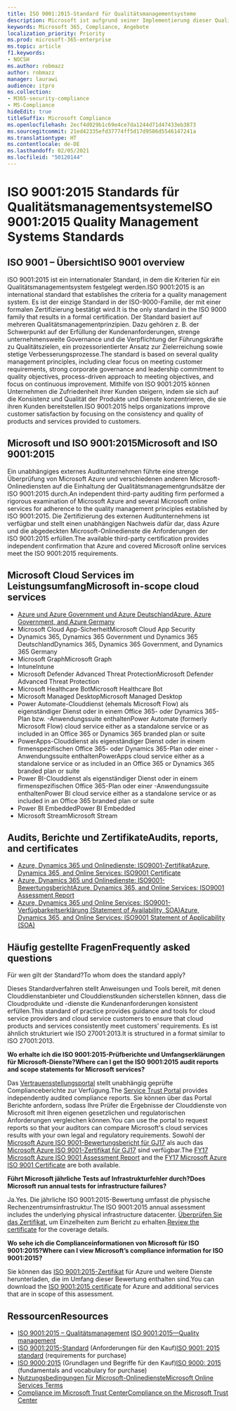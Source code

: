 ```yaml
---
title: ISO 9001:2015-Standard für Qualitätsmanagementsysteme
description: Microsoft ist aufgrund seiner Implementierung dieser Qualitätsmanagementstandards zertifiziert.
keywords: Microsoft 365, Compliance, Angebote
localization_priority: Priority
ms.prod: microsoft-365-enterprise
ms.topic: article
f1.keywords:
- NOCSH
ms.author: robmazz
author: robmazz
manager: laurawi
audience: itpro
ms.collection:
- M365-security-compliance
- MS-Compliance
hideEdit: true
titleSuffix: Microsoft Compliance
ms.openlocfilehash: 2ecf4d029b1c69e4ce7da1244d71d47433eb3873
ms.sourcegitcommit: 21ed42335efd37774ff5d17d9586d5546147241a
ms.translationtype: HT
ms.contentlocale: de-DE
ms.lasthandoff: 02/05/2021
ms.locfileid: "50120144"
---
```

# <a name="iso-90012015-quality-management-systems-standards"></a><span data-ttu-id="54320-104">ISO 9001:2015 Standards für Qualitätsmanagementsysteme</span><span class="sxs-lookup"><span data-stu-id="54320-104">ISO 9001:2015 Quality Management Systems Standards</span></span>

## <a name="iso-9001-overview"></a><span data-ttu-id="54320-105">ISO 9001 – Übersicht</span><span class="sxs-lookup"><span data-stu-id="54320-105">ISO 9001 overview</span></span>

<span data-ttu-id="54320-106">ISO 9001:2015 ist ein internationaler Standard, in dem die Kriterien für ein Qualitätsmanagementsystem festgelegt werden.</span><span class="sxs-lookup"><span data-stu-id="54320-106">ISO 9001:2015 is an international standard that establishes the criteria for a quality management system.</span></span> <span data-ttu-id="54320-107">Es ist der einzige Standard in der ISO-9000-Familie, der mit einer formalen Zertifizierung bestätigt wird.</span><span class="sxs-lookup"><span data-stu-id="54320-107">It is the only standard in the ISO 9000 family that results in a formal certification.</span></span> <span data-ttu-id="54320-108">Der Standard basiert auf mehreren Qualitätsmanagementprinzipien. Dazu gehören z. B. der Schwerpunkt auf der Erfüllung der Kundenanforderungen, strenge unternehmensweite Governance und die Verpflichtung der Führungskräfte zu Qualitätszielen, ein prozessorientierter Ansatz zur Zielerreichung sowie stetige Verbesserungsprozesse.</span><span class="sxs-lookup"><span data-stu-id="54320-108">The standard is based on several quality management principles, including clear focus on meeting customer requirements, strong corporate governance and leadership commitment to quality objectives, process-driven approach to meeting objectives, and focus on continuous improvement.</span></span> <span data-ttu-id="54320-109">Mithilfe von ISO 9001:2015 können Unternehmen die Zufriedenheit ihrer Kunden steigern, indem sie sich auf die Konsistenz und Qualität der Produkte und Dienste konzentrieren, die sie ihren Kunden bereitstellen.</span><span class="sxs-lookup"><span data-stu-id="54320-109">ISO 9001:2015 helps organizations improve customer satisfaction by focusing on the consistency and quality of products and services provided to customers.</span></span>

## <a name="microsoft-and-iso-90012015"></a><span data-ttu-id="54320-110">Microsoft und ISO 9001:2015</span><span class="sxs-lookup"><span data-stu-id="54320-110">Microsoft and ISO 9001:2015</span></span>

<span data-ttu-id="54320-111">Ein unabhängiges externes Auditunternehmen führte eine strenge Überprüfung von Microsoft Azure und verschiedenen anderen Microsoft-Onlinediensten auf die Einhaltung der Qualitätsmanagementgrundsätze der ISO 9001:2015 durch.</span><span class="sxs-lookup"><span data-stu-id="54320-111">An independent third-party auditing firm performed a rigorous examination of Microsoft Azure and several Microsoft online services for adherence to the quality management principles established by ISO 9001:2015.</span></span> <span data-ttu-id="54320-112">Die Zertifizierung des externen Auditunternehmens ist verfügbar und stellt einen unabhängigen Nachweis dafür dar, dass Azure und die abgedeckten Microsoft-Onlinedienste die Anforderungen der ISO 9001:2015 erfüllen.</span><span class="sxs-lookup"><span data-stu-id="54320-112">The available third-party certification provides independent confirmation that Azure and covered Microsoft online services meet the ISO 9001:2015 requirements.</span></span>

## <a name="microsoft-in-scope-cloud-services"></a><span data-ttu-id="54320-113">Microsoft Cloud Services im Leistungsumfang</span><span class="sxs-lookup"><span data-stu-id="54320-113">Microsoft in-scope cloud services</span></span>

- [<span data-ttu-id="54320-114">Azure und Azure Government und Azure Deutschland</span><span class="sxs-lookup"><span data-stu-id="54320-114">Azure, Azure Government, and Azure Germany</span></span>](https://aka.ms/AzureCompliance)
- <span data-ttu-id="54320-115">Microsoft Cloud App-Sicherheit</span><span class="sxs-lookup"><span data-stu-id="54320-115">Microsoft Cloud App Security</span></span>
- <span data-ttu-id="54320-116">Dynamics 365, Dynamics 365 Government und Dynamics 365 Deutschland</span><span class="sxs-lookup"><span data-stu-id="54320-116">Dynamics 365, Dynamics 365 Government, and Dynamics 365 Germany</span></span>
- <span data-ttu-id="54320-117">Microsoft Graph</span><span class="sxs-lookup"><span data-stu-id="54320-117">Microsoft Graph</span></span>
- <span data-ttu-id="54320-118">Intune</span><span class="sxs-lookup"><span data-stu-id="54320-118">Intune</span></span>
- <span data-ttu-id="54320-119">Microsoft Defender Advanced Threat Protection</span><span class="sxs-lookup"><span data-stu-id="54320-119">Microsoft Defender Advanced Threat Protection</span></span>
- <span data-ttu-id="54320-120">Microsoft Healthcare Bot</span><span class="sxs-lookup"><span data-stu-id="54320-120">Microsoft Healthcare Bot</span></span>
- <span data-ttu-id="54320-121">Microsoft Managed Desktop</span><span class="sxs-lookup"><span data-stu-id="54320-121">Microsoft Managed Desktop</span></span>
- <span data-ttu-id="54320-122">Power Automate-Clouddienst (ehemals Microsoft Flow) als eigenständiger Dienst oder in einem Office 365- oder Dynamics 365-Plan bzw. -Anwendungssuite enthalten</span><span class="sxs-lookup"><span data-stu-id="54320-122">Power Automate (formerly Microsoft Flow) cloud service either as a standalone service or as included in an Office 365 or Dynamics 365 branded plan or suite</span></span>
- <span data-ttu-id="54320-123">PowerApps-Clouddienst als eigenständiger Dienst oder in einem firmenspezifischen Office 365- oder Dynamics 365-Plan oder einer -Anwendungssuite enthalten</span><span class="sxs-lookup"><span data-stu-id="54320-123">PowerApps cloud service either as a standalone service or as included in an Office 365 or Dynamics 365 branded plan or suite</span></span>
- <span data-ttu-id="54320-124">Power BI-Clouddienst als eigenständiger Dienst oder in einem firmenspezifischen Office 365-Plan oder einer -Anwendungssuite enthalten</span><span class="sxs-lookup"><span data-stu-id="54320-124">Power BI cloud service either as a standalone service or as included in an Office 365 branded plan or suite</span></span>
- <span data-ttu-id="54320-125">Power BI Embedded</span><span class="sxs-lookup"><span data-stu-id="54320-125">Power BI Embedded</span></span>
- <span data-ttu-id="54320-126">Microsoft Stream</span><span class="sxs-lookup"><span data-stu-id="54320-126">Microsoft Stream</span></span>

## <a name="audits-reports-and-certificates"></a><span data-ttu-id="54320-127">Audits, Berichte und Zertifikate</span><span class="sxs-lookup"><span data-stu-id="54320-127">Audits, reports, and certificates</span></span>

- [<span data-ttu-id="54320-128">Azure, Dynamics 365 und Onlinedienste: ISO9001-Zertifikat</span><span class="sxs-lookup"><span data-stu-id="54320-128">Azure, Dynamics 365, and Online Services: ISO9001 Certificate</span></span>](https://aka.ms/azureiso9001cert)
- [<span data-ttu-id="54320-129">Azure, Dynamics 365 und Onlinedienste: ISO9001-Bewertungsbericht</span><span class="sxs-lookup"><span data-stu-id="54320-129">Azure, Dynamics 365, and Online Services: ISO9001 Assessment Report</span></span>](https://aka.ms/azureiso9001report)
- [<span data-ttu-id="54320-130">Azure, Dynamics 365 und Online Services: ISO9001-Verfügbarkeitserklärung (Statement of Availability, SOA)</span><span class="sxs-lookup"><span data-stu-id="54320-130">Azure, Dynamics 365, and Online Services: ISO9001 Statement of Applicability (SOA)</span></span>](https://aka.ms/azureiso9001soa)

## <a name="frequently-asked-questions"></a><span data-ttu-id="54320-131">Häufig gestellte Fragen</span><span class="sxs-lookup"><span data-stu-id="54320-131">Frequently asked questions</span></span>

<span data-ttu-id="54320-132">Für wen gilt der Standard?</span><span class="sxs-lookup"><span data-stu-id="54320-132">To whom does the standard apply?</span></span>

<span data-ttu-id="54320-133">Dieses Standardverfahren stellt Anweisungen und Tools bereit, mit denen Clouddienstanbieter und Clouddienstkunden sicherstellen können, dass die Cloudprodukte und -dienste die Kundenanforderungen konsistent erfüllen.</span><span class="sxs-lookup"><span data-stu-id="54320-133">This standard of practice provides guidance and tools for cloud service providers and cloud service customers to ensure that cloud products and services consistently meet customers’ requirements.</span></span> <span data-ttu-id="54320-134">Es ist ähnlich strukturiert wie ISO 27001:2013.</span><span class="sxs-lookup"><span data-stu-id="54320-134">It is structured in a format similar to ISO 27001:2013.</span></span>

<span data-ttu-id="54320-135">**Wo erhalte ich die ISO 9001:2015-Prüfberichte und Umfangserklärungen für Microsoft-Dienste?**</span><span class="sxs-lookup"><span data-stu-id="54320-135">**Where can I get the ISO 9001:2015 audit reports and scope statements for Microsoft services?**</span></span>

<span data-ttu-id="54320-136">Das [Vertrauensstellungsportal](/microsoft-365/compliance/get-started-with-service-trust-portal) stellt unabhängig geprüfte Complianceberichte zur Verfügung.</span><span class="sxs-lookup"><span data-stu-id="54320-136">The [Service Trust Portal](/microsoft-365/compliance/get-started-with-service-trust-portal) provides independently audited compliance reports.</span></span> <span data-ttu-id="54320-137">Sie können über das Portal Berichte anfordern, sodass Ihre Prüfer die Ergebnisse der Clouddienste von Microsoft mit Ihren eigenen gesetzlichen und regulatorischen Anforderungen vergleichen können.</span><span class="sxs-lookup"><span data-stu-id="54320-137">You can use the portal to request reports so that your auditors can compare Microsoft's cloud services results with your own legal and regulatory requirements.</span></span> <span data-ttu-id="54320-138">Sowohl der [Microsoft Azure ISO 9001-Bewertungsbericht für GJ17](https://www.microsoft.com/?ref=aka) als auch das [Microsoft Azure ISO 9001-Zertifikat für GJ17](https://www.microsoft.com/?ref=aka) sind verfügbar.</span><span class="sxs-lookup"><span data-stu-id="54320-138">The [FY17 Microsoft Azure ISO 9001 Assessment Report](https://www.microsoft.com/?ref=aka) and the [FY17 Microsoft Azure ISO 9001 Certificate](https://www.microsoft.com/?ref=aka) are both available.</span></span>

<span data-ttu-id="54320-139">**Führt Microsoft jährliche Tests auf Infrastrukturfehler durch?**</span><span class="sxs-lookup"><span data-stu-id="54320-139">**Does Microsoft run annual tests for infrastructure failures?**</span></span>

<span data-ttu-id="54320-140">Ja.</span><span class="sxs-lookup"><span data-stu-id="54320-140">Yes.</span></span> <span data-ttu-id="54320-141">Die jährliche ISO 9001:2015-Bewertung umfasst die physische Rechenzentrumsinfrastruktur.</span><span class="sxs-lookup"><span data-stu-id="54320-141">The ISO 9001:2015 annual assessment includes the underlying physical infrastructure datacenter.</span></span> <span data-ttu-id="54320-142">[Überprüfen Sie das Zertifikat](https://www.microsoft.com/?ref=aka), um Einzelheiten zum Bericht zu erhalten.</span><span class="sxs-lookup"><span data-stu-id="54320-142">[Review the certificate](https://www.microsoft.com/?ref=aka) for the coverage details.</span></span>

<span data-ttu-id="54320-143">**Wo sehe ich die Complianceinformationen von Microsoft für ISO 9001:2015?**</span><span class="sxs-lookup"><span data-stu-id="54320-143">**Where can I view Microsoft’s compliance information for ISO 9001:2015?**</span></span>

<span data-ttu-id="54320-144">Sie können das [ISO 9001:2015-Zertifikat](https://www.microsoft.com/?ref=aka) für Azure und weitere Dienste herunterladen, die im Umfang dieser Bewertung enthalten sind.</span><span class="sxs-lookup"><span data-stu-id="54320-144">You can download the [ISO 9001:2015 certificate](https://www.microsoft.com/?ref=aka) for Azure and additional services that are in scope of this assessment.</span></span>

## <a name="resources"></a><span data-ttu-id="54320-145">Ressourcen</span><span class="sxs-lookup"><span data-stu-id="54320-145">Resources</span></span>

- <span data-ttu-id="54320-146">[ISO 9001:2015 – Qualitätsmanagement](https://www.iso.org/iso-9001-quality-management.html) </span><span class="sxs-lookup"><span data-stu-id="54320-146">[ISO 9001:2015—Quality management](https://www.iso.org/iso-9001-quality-management.html)</span></span>
- <span data-ttu-id="54320-147">[ISO 9001:2015-Standard](https://www.iso.org/standard/62085.html) (Anforderungen für den Kauf)</span><span class="sxs-lookup"><span data-stu-id="54320-147">[ISO 9001: 2015 standard](https://www.iso.org/standard/62085.html) (requirements for purchase)</span></span>
- <span data-ttu-id="54320-148">[ISO 9000:2015](https://www.iso.org/standard/45481.html) (Grundlagen und Begriffe für den Kauf)</span><span class="sxs-lookup"><span data-stu-id="54320-148">[ISO 9000: 2015](https://www.iso.org/standard/45481.html) (fundamentals and vocabulary for purchase)</span></span>
- [<span data-ttu-id="54320-149">Nutzungsbedingungen für Microsoft-Onlinedienste</span><span class="sxs-lookup"><span data-stu-id="54320-149">Microsoft Online Services Terms</span></span>](https://aka.ms/Online-Services-Terms)
- [<span data-ttu-id="54320-150">Compliance im Microsoft Trust Center</span><span class="sxs-lookup"><span data-stu-id="54320-150">Compliance on the Microsoft Trust Center</span></span>](https://www.microsoft.com/trust-center/compliance/compliance-overview)
